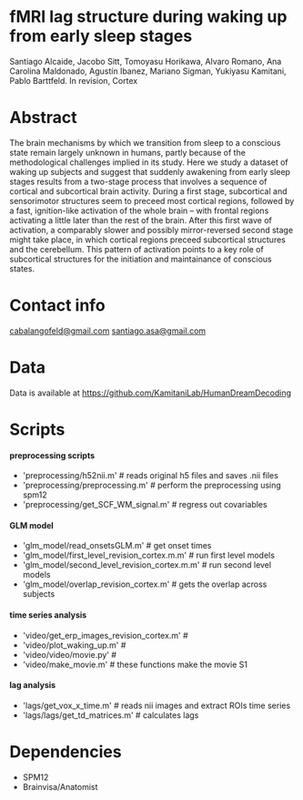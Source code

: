 fMRI lag structure during waking up from early sleep stages
========================================================================================
Santiago Alcaide, Jacobo Sitt, Tomoyasu Horikawa, Alvaro Romano, Ana Carolina Maldonado, Agustín Ibanez, Mariano Sigman, Yukiyasu Kamitani, Pablo Barttfeld. In revision, Cortex


Abstract
========

The brain mechanisms by which we transition from sleep to a conscious state remain largely unknown in humans, partly because of the methodological challenges implied in its study. Here we study a dataset of waking up subjects and suggest that suddenly awakening from early sleep stages results from a two-stage process that involves a sequence of cortical and subcortical brain activity. During a first stage, subcortical and sensorimotor structures seem to preceed most cortical regions, followed by a fast, ignition-like activation of the whole brain – with frontal regions activating a little later than the rest of the brain. After this first wave of activation, a comparably slower and possibly mirror-reversed second stage might take place, in which cortical regions preceed subcortical structures and the cerebellum. This pattern of activation points to a key role of subcortical structures for the initiation and maintainance of conscious states.

Contact info
====
cabalangofeld@gmail.com
santiago.asa@gmail.com

Data
====

Data is available at https://github.com/KamitaniLab/HumanDreamDecoding


Scripts
=======

#### preprocessing scripts
- 'preprocessing/h52nii.m' #  reads original h5 files and saves .nii files
- 'preprocessing/preprocessing.m' # perform the preprocessing using spm12
- 'preprocessing/get_SCF_WM_signal.m' #  regress out covariables

#### GLM model
- 'glm_model/read_onsetsGLM.m' # get onset times
- 'glm_model/first_level_revision_cortex.m.m' # run first level models
- 'glm_model/second_level_revision_cortex.m.m' # run second level models
- 'glm_model/overlap_revision_cortex.m' # gets the overlap across subjects

#### time series analysis
- 'video/get_erp_images_revision_cortex.m' # 
- 'video/plot_waking_up.m' #
- 'video/video/movie.py' #
- 'video/make_movie.m' # these functions make the movie S1

#### lag analysis
- 'lags/get_vox_x_time.m' # reads nii images and extract ROIs time series
- 'lags/lags/get_td_matrices.m' # calculates lags


Dependencies
============

- SPM12
- Brainvisa/Anatomist


